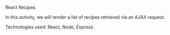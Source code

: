React Recipes

In this activity, we will render a list of recipes retrieved via an AJAX request.

Technologies used: React, Node, Express.
